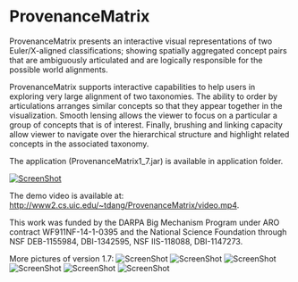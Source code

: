 # ProvenanceMatrix
ProvenanceMatrix presents an interactive visual representations of two Euler/X-aligned classifications; showing spatially aggregated concept pairs that are ambiguously articulated and are logically responsible for the possible world alignments. 

ProvenanceMatrix supports interactive capabilities to help users in exploring very large alignment of two taxonomies. The ability to order by articulations arranges similar concepts so that they appear together in the visualization. Smooth lensing allows the viewer to focus on a particular a group of concepts that is of interest. Finally, brushing and linking capacity allow viewer to navigate over the hierarchical structure and highlight related concepts in the associated taxonomy.

The application (ProvenanceMatrix1_7.jar) is available in application folder.

[![ScreenShot](http://www.cs.uic.edu/~tdang/PathwayMatrix/ProvenanceMatrix.png)](http://www2.cs.uic.edu/~tdang/ProvenanceMatrix/video.mp4)

The demo video is available at: http://www2.cs.uic.edu/~tdang/ProvenanceMatrix/video.mp4.

This work was funded by the DARPA Big Mechanism Program under ARO contract WF911NF-14-1-0395 and the National Science Foundation through NSF DEB-1155984, DBI-1342595, NSF IIS-118088, DBI-1147273.

More pictures of version 1.7:
![ScreenShot](http://www.cs.uic.edu/~tdang/ProvenanceMatrix/pic1.png)
![ScreenShot](http://www.cs.uic.edu/~tdang/ProvenanceMatrix/pic2.png)
![ScreenShot](http://www.cs.uic.edu/~tdang/ProvenanceMatrix/pic3.png)
![ScreenShot](http://www.cs.uic.edu/~tdang/ProvenanceMatrix/pic4.png)
![ScreenShot](http://www.cs.uic.edu/~tdang/ProvenanceMatrix/pic5.png)
![ScreenShot](http://www.cs.uic.edu/~tdang/ProvenanceMatrix/pic6.png)
